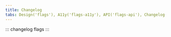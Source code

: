 ```yaml
---
title: Changelog
tabs: Design('flags'), A11y('flags-a11y'), API('flags-api'), Changelog('flags-changelog')
---
```


::: changelog flags :::
